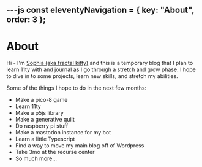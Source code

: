 ---js
const eleventyNavigation = {
	key: "About",
	order: 3
};
---
# About

Hi - I'm [Sophia (aka fractal kitty)](https://fractalkitty.com/) and this is a temporary blog that I plan to learn 11ty with and journal as I go through a stretch and grow phase. I hope to dive in to some projects, learn new skills, and stretch my abilities.

Some of the things I hope to do in the next few months:
- Make a pico-8 game
- Learn 11ty
- Make a p5js library
- Make a generative quilt
- Do raspberry pi stuff
- Make a mastodon instance for my bot
- Learn a little Typescript
- Find a way to move my main blog off of Wordpress
- Take 3mo at the recurse center
- So much more...
